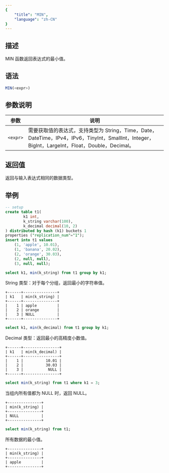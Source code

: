 ```yaml
---
{
    "title": "MIN",
    "language": "zh-CN"
}
---
```


## 描述

MIN 函数返回表达式的最小值。

## 语法

```sql
MIN(<expr>)
```

## 参数说明

| 参数 | 说明 |
| -- | -- |
| `<expr>` | 需要获取值的表达式，支持类型为 String，Time，Date，DateTime，IPv4，IPv6，TinyInt，SmallInt，Integer，BigInt，LargeInt，Float，Double，Decimal。 |

## 返回值

返回与输入表达式相同的数据类型。

## 举例

```sql
-- setup
create table t1(
        k1 int,
        k_string varchar(100),
        k_decimal decimal(10, 2)
) distributed by hash (k1) buckets 1
properties ("replication_num"="1");
insert into t1 values 
    (1, 'apple', 10.01),
    (1, 'banana', 20.02),
    (2, 'orange', 30.03),
    (2, null, null),
    (3, null, null);
```

```sql
select k1, min(k_string) from t1 group by k1;
```

String 类型：对于每个分组，返回最小的字符串值。

```text
+------+---------------+
| k1   | min(k_string) |
+------+---------------+
|    1 | apple         |
|    2 | orange        |
|    3 | NULL          |
+------+---------------+
```

```sql
select k1, min(k_decimal) from t1 group by k1;
```

Decimal 类型：返回最小的高精度小数值。

```text
+------+----------------+
| k1   | min(k_decimal) |
+------+----------------+
|    1 |          10.01 |
|    2 |          30.03 |
|    3 |           NULL |
+------+----------------+
```

```sql
select min(k_string) from t1 where k1 = 3;
```

当组内所有值都为 NULL 时，返回 NULL。

```text
+---------------+
| min(k_string) |
+---------------+
| NULL          |
+---------------+
```

```sql
select min(k_string) from t1;
```

所有数据的最小值。

```text
+---------------+
| min(k_string) |
+---------------+
| apple         |
+---------------+
```

